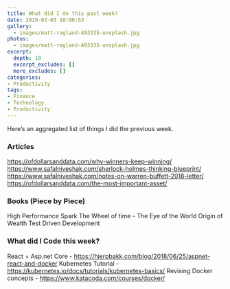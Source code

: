 ```yaml
---
title: What did I do this past week?
date: 2019-03-03 10:00:53
gallery:
  - images/matt-ragland-493335-unsplash.jpg
photos:
  - images/matt-ragland-493335-unsplash.jpg
excerpt:
  depth: 10
  excerpt_excludes: []
  more_excludes: []
categories:
- Productivity
tags:
- Finance
- Technology
- Productivity
---
```


Here’s an aggregated list of things I did the previous week.

### Articles

https://ofdollarsanddata.com/why-winners-keep-winning/
https://www.safalniveshak.com/sherlock-holmes-thinking-blueprint/
https://www.safalniveshak.com/notes-on-warren-buffett-2018-letter/
https://ofdollarsanddata.com/the-most-important-asset/

### Books (Piece by Piece)

High Performance Spark
The Wheel of time - The Eye of the World
Origin of Wealth
Test Driven Development


### What did I Code this week?

React + Asp.net Core - https://hjerpbakk.com/blog/2018/06/25/aspnet-react-and-docker
Kubernetes Tutorial - https://kubernetes.io/docs/tutorials/kubernetes-basics/
Revising Docker concepts - https://www.katacoda.com/courses/docker/
